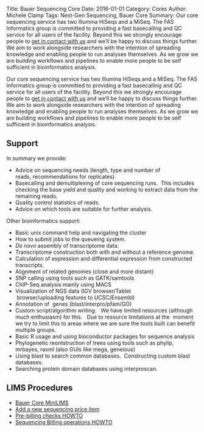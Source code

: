 Title: Bauer Sequencing Core
Date: 2016-01-01
Category: Cores
Author: Michele Clamp
Tags: Next-Gen Sequencing, Bauer Core
Summary: Our core sequencing service has two Illumina HiSeqs and a MiSeq.  The FAS Informatics group is committed to providing a fast basecalling and QC service for all users of the facility.   Beyond this we strongly encourage people to [get in contact with us](mailto:informatics@fas.harvard.edu) and we’ll be happy to discuss things further.  We aim to work alongside researchers with the intention of spreading knowledge and enabling people to run analyses themselves.   As we grow we are building workflows and pipelines to enable more people to be self sufficient in bioinformatics analysis.

Our core sequencing service has two Illumina HiSeqs and a MiSeq.  The FAS Informatics group is committed to providing a fast basecalling and QC service for all users of the facility.   Beyond this we strongly encourage people to [get in contact with us](mailto:informatics@fas.harvard.edu) and we’ll be happy to discuss things further.  We aim to work alongside researchers with the intention of spreading knowledge and enabling people to run analyses themselves.   As we grow we are building workflows and pipelines to enable more people to be self sufficient in bioinformatics analysis.

## Support 

In summary we provide:

*   Advice on sequencing needs (length, type and number of reads, recommendations for replicates).
*   Basecalling and demultiplexing of core sequencing runs.  This includes checking the base yield and quality and working to extract data from the remaining reads.
*   Quality control statistics of reads.
*   Advice on which tools are suitable for further analysis.

Other bioinformatics support:

*   Basic unix command help and navigating the cluster
*   How to submit jobs to the queueing system.
*   _De novo_ assembly of transcriptome data.
*   Transcriptome construction both with and without a reference genome.
*   Calculation of expression and differential expression from constructed transcripts.
*   Alignment of related genomes (close and more distant)
*   SNP calling using tools such as GATK/samtools
*   ChIP-Seq analysis mainly using MACS
*   Visualization of NGS data (IGV browser/Tablet  browser/uploading features to UCSC/Ensembl)
*   Annotation of  genes (blast/interpro/pfam/GO)
*   Custom script/algorithm writing.   We have limited resources (although much enthusiasm) for this.   Due to resource limitations at the  moment we try to limit this to areas where we are sure the tools built can benefit multiple groups.
*   Basic R usage and using bioconductor packages for sequence analysis
*   Phylogenetic reontstruction of trees using tools such as phylip, mrbayes, raxml (also GUIs like mega, geneious)
*   Using blast to search common databases.  Constructing custom blast databases.
*   Searching protein domain databases using interproscan.


## LIMS Procedures

* [Bauer Core MiniLIMS](https://bauer-minilims.rc.fas.harvard.edu/minilims)
* [Add a new sequencing price item](/adding-a-new-sequencing-price.html)
* [Pre-billing checks HOWTO]()
* [Sequencing Billing operations HOWTO]()
